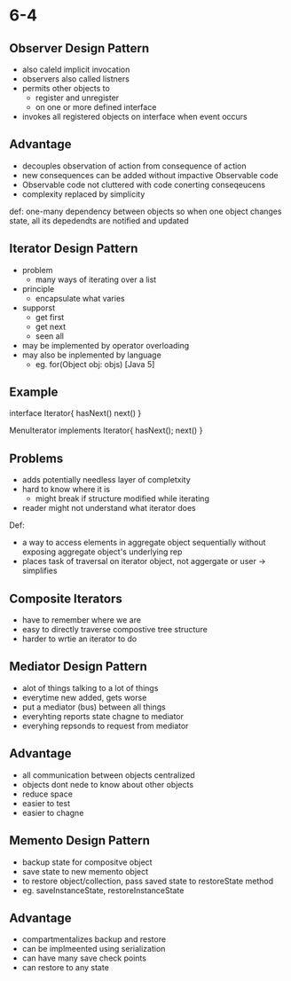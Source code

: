 # 6-4

## Observer Design Pattern
- also caleld implicit invocation
- observers also called listners
- permits other objects to
	- register and unregister
	- on one or more defined interface
- invokes all registered objects on interface when event occurs

## Advantage
- decouples observation of action from consequence of action
- new consequences can be added without impactive Observable code
- Observable code not cluttered with code conerting conseqeucens
- complexity replaced by simplicity

def: one-many dependency between objects so when one object changes state, all its depedendts are notified and updated

## Iterator Design Pattern
- problem
	- many ways of iterating over a list
- principle
	- encapsulate what varies
- supporst
	- get first
	- get next
	- seen all
- may be implemented by operator overloading
- may also be inplemented by language
	- eg. for(Object obj: objs) [Java 5]

## Example
interface Iterator{
	hasNext()
	next()
}

MenuIterator implements Iterator{
	hasNext();
	next()
}

## Problems
- adds potentially needless layer of completxity
- hard to know where it is
	- might break if structure modified while iterating
- reader might not understand what iterator does

Def:
- a way to access elements in aggregate object sequentially without exposing aggregate object's underlying rep
- places task of traversal on iterator object, not aggergate or user -> simplifies

## Composite Iterators
- have to remember where we are
- easy to directly traverse compostive tree structure
- harder to wrtie an iterator to do

## Mediator Design Pattern
- alot of things talking to a lot of things
- everytime new added, gets worse
- put a mediator (bus) between all things
- everyhting reports state chagne to mediator
- everyhing repsonds to request from mediator

## Advantage
- all communication between objects centralized
- objects dont nede to know about other objects
- reduce space
- easier to test
- easier to chagne

## Memento Design Pattern
- backup state for compositve object
- save state to new memento object
- to restore object/collection, pass saved state to restoreState method
- eg. saveInstanceState, restoreInstanceState

## Advantage
- compartmentalizes backup and restore
- can be implmeented using serialization
- can have many save check points
- can restore to any state
